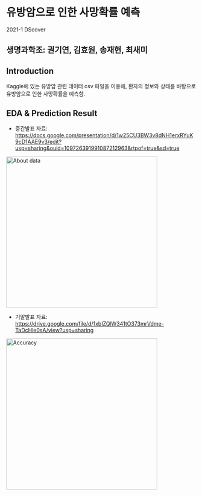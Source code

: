 # 유방암으로 인한 사망확률 예측
2021-1 DScover

## 생명과학조: 권기연, 김효원, 송재현, 최새미

## Introduction
Kaggle에 있는 유방암 관련 데이터 csv 파일을 이용해, 환자의 정보와 상태를 바탕으로 유방암으로 인한 사망확률을 예측함.

## EDA & Prediction Result

+ 중간발표 자료: https://docs.google.com/presentation/d/1w25CU3BW3v8dNH1erxRYuK9cD1AAE9v3/edit?usp=sharing&ouid=109726391991087212963&rtpof=true&sd=true
<img width="400" alt="About data" src="https://user-images.githubusercontent.com/82078588/128734841-c1aaad12-d5e4-452e-8a49-dbd822b56179.jpg">

+ 기말발표 자료: https://drive.google.com/file/d/1xbIZQlW341tO373mrVdme-TaDcHle0sA/view?usp=sharing
<img width="400" alt="Accuracy" src="https://user-images.githubusercontent.com/82078588/128735847-7a03e131-9e9f-49a4-9a32-60a66e8626df.png">
